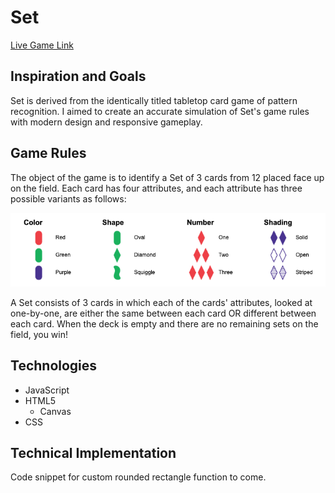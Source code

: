 # Set
[Live Game Link](https://jsilvaroland.github.io/set/)

## Inspiration and Goals
Set is derived from the identically titled tabletop card game of pattern recognition. I aimed to create an accurate simulation of Set's game rules with modern design and responsive gameplay.

## Game Rules
The object of the game is to identify a Set of 3 cards from 12 placed face up on the field. Each card has four attributes, and each attribute has three possible variants as follows:

![](./src/assets/attributes.png)

A Set consists of 3 cards in which each of the cards' attributes, looked at one-by-one, are either the same between each card OR different between each card. When the deck is empty and there are no remaining sets on the field, you win!

## Technologies
* JavaScript
* HTML5
    * Canvas
* CSS

## Technical Implementation
Code snippet for custom rounded rectangle function to come.
